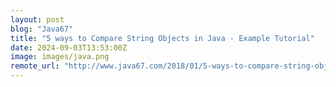 ```yaml
---
layout: post
blog: "Java67"
title: "5 ways to Compare String Objects in Java - Example Tutorial"
date: 2024-09-03T13:53:00Z
image: images/java.png
remote_url: "http://www.java67.com/2018/01/5-ways-to-compare-string-objects-in-java.html"
---
```

